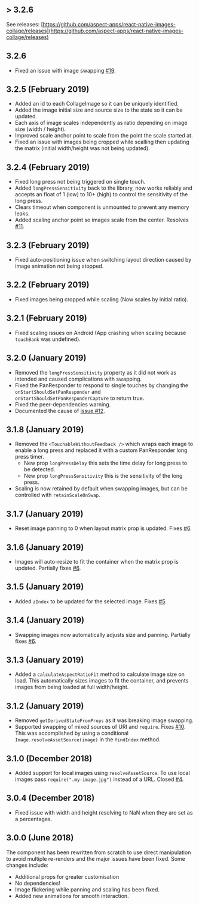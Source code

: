 ## > 3.2.6

See releases: [https://github.com/aspect-apps/react-native-images-collage/releases](https://github.com/aspect-apps/react-native-images-collage/releases)

## 3.2.6

- Fixed an issue with image swapping [#19](https://github.com/aspect-apps/react-native-images-collage/pull/16).

## 3.2.5 (February 2019)

- Added an id to each CollageImage so it can be uniquely identified.
- Added the image initial size and source size to the state so it can be updated.
- Each axis of image scales independently as ratio depending on image size (width / height).
- Improved scale anchor point to scale from the point the scale started at.
- Fixed an issue with images being cropped while scalling then updating the matrix (initial width/height was not being updated).

## 3.2.4 (February 2019)

- Fixed long press not being triggered on single touch.
- Added `longPressSensitivity` back to the library, now works reliably and accepts an float of 1 (low) to 10+ (high) to control the sensitivity of the long press.
- Clears timeout when component is unmounted to prevent any memory leaks.
- Added scaling anchor point so images scale from the center. Resolves [#11](https://github.com/lukebrandonfarrell/react-native-images-collage/issues/11).

## 3.2.3 (February 2019)

- Fixed auto-positioning issue when switching layout direction caused by image animation not being stopped.

## 3.2.2 (February 2019)

- Fixed images being cropped while scaling (Now scales by initial ratio).

## 3.2.1 (February 2019)

- Fixed scaling issues on Android (App crashing when scaling because `touchBank` was undefined).

## 3.2.0 (January 2019)

- Removed the `longPressSensitivity` property as it did not work as intended and caused complications with swapping.
- Fixed the PanResponder to respond to single touches by changing the `onStartShouldSetPanResponder` and `onStartShouldSetPanResponderCapture` to return true.
- Fixed the peer-dependencies warning.
- Documented the cause of [issue #12](https://github.com/lukebrandonfarrell/react-native-images-collage/issues/12).

## 3.1.8 (January 2019)

- Removed the `<TouchableWithoutFeedback />` which wraps each image to enable a long press and replaced it with a custom PanResponder long press timer.
  - New prop `longPressDelay` this sets the time delay for long press to be detected.
  - New prop `longPressSensitivity` this is the sensitivity of the long press.
- Scaling is now retained by default when swapping images, but can be controlled with `retainScaleOnSwap`.

## 3.1.7 (January 2019)

- Reset image panning to 0 when layout matrix prop is updated. Fixes [#6](https://github.com/lukebrandonfarrell/react-native-images-collage/issues/6).

## 3.1.6 (January 2019)

- Images will auto-resize to fit the container when the matrix prop is updated. Partially fixes [#6](https://github.com/lukebrandonfarrell/react-native-images-collage/issues/6).

## 3.1.5 (January 2019)

- Added `zIndex` to be updated for the selected image. Fixes [#5](https://github.com/lukebrandonfarrell/react-native-images-collage/issues/5).

## 3.1.4 (January 2019)

- Swapping images now automatically adjusts size and panning. Partially fixes [#6](https://github.com/lukebrandonfarrell/react-native-images-collage/issues/6).

## 3.1.3 (January 2019)

- Added a `calculateAspectRatioFit` method to calculate image size on load. This automatically sizes images to fit the container, and prevents images from being loaded at full width/height.

## 3.1.2 (January 2019)

- Removed `getDerivedStateFromProps` as it was breaking image swapping.
- Supported swapping of mixed sources of URI and `require`. Fixes [#10](https://github.com/lukebrandonfarrell/react-native-images-collage/issues/10). This was accomplished by using a conditional `Image.resolveAssetSource(image)` in the `findIndex` method.

## 3.1.0 (December 2018)

- Added support for local images using `resolveAssetSource`. To use local images pass `require(".my-image.jpg")` instead of a URL. Closed [#4](https://github.com/lukebrandonfarrell/react-native-images-collage/issues/4).

## 3.0.4 (December 2018)

- Fixed issue with width and height resolving to NaN when they are set as a percentages.

## 3.0.0 (June 2018)

The component has been rewritten from scratch to use direct manipulation to avoid multiple re-renders and the major issues have been fixed. Some changes include:

- Additional props for greater customisation
- No dependencies!
- Image flickering while panning and scaling has been fixed.
- Added new animations for smooth interaction.
